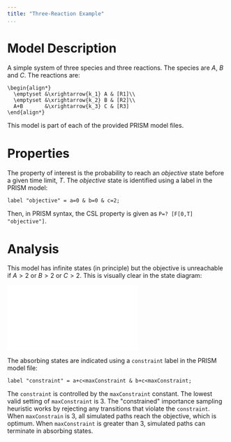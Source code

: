 ```yaml
---
title: "Three-Reaction Example"
...
```


# Model Description

A simple system of three species and three
reactions. The species are $A$, $B$ and $C$. The reactions are:

```{=latex}
\begin{align*}
  \emptyset &\xrightarrow{k_1} A & [R1]\\
  \emptyset &\xrightarrow{k_2} B & [R2]\\
  A+B       &\xrightarrow{k_3} C & [R3]
\end{align*}
```

This model is part of each of the provided PRISM model files.


# Properties

The property of interest is the probability to reach an *objective*
state before a given time limit, $T$. The *objective* state is
identified using a label in the PRISM model:

```
label "objective" = a=0 & b=0 & c=2; 
```

Then, in PRISM syntax, the CSL property is given as `P=? [F[0,T] "objective"]`. 


# Analysis

This model has infinite states (in principle) but the objective is
unreachable if $A>2$ or $B>2$ or $C>2$. This is visually clear in the
state diagram:

![State diagram for the three-reaction model. The objective (red) is
not achievable from the gray shaded states, so they are treated as
absorbing states.](figures/three_reaction.pdf)

The absorbing states are indicated using a `constraint` label in the
PRISM model file:

```
label "constraint" = a+c<maxConstraint & b+c<maxConstraint;
```

The `constraint` is controlled by the `maxConstraint` constant. The
lowest valid setting of `maxConstraint` is 3. The "constrained"
importance sampling heuristic works by rejecting any transitions that
violate the `constraint`. When `maxConstrain` is 3, all simulated
paths reach the objective, which is optimum. When `maxConstraint` is
greater than 3, simulated paths can terminate in absorbing states. 


